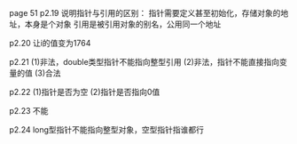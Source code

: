 page 51
p2.19
说明指针与引用的区别：
指针需要定义甚至初始化，存储对象的地址，本身是个对象
引用是被引用对象的别名，公用同一个地址

p2.20
让i的值变为1764

p2.21
(1)非法，double类型指针不能指向整型引用
(2)非法，指针不能直接指向变量的值
(3)合法

p2.22
(1)指针是否为空
(2)指针是否指向0值

p2.23
不能

p2.24
long型指针不能指向整型对象，空型指针指谁都行